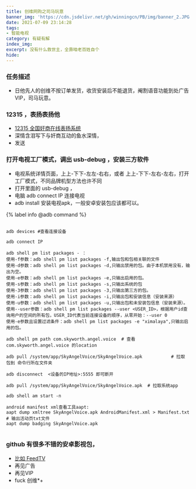 ```yaml
---
title: 创维网购之司马玩意
banner_img: 'https://cdn.jsdelivr.net/gh/winningcn/PB/img/banner_2.JPG'
date: 2021-07-09 23:14:28
tags:
- 智能电视
category: 有疑有解
index_img:
excerpt: 没有什么救世主，全靠咱老百姓自个
hide:
---
```

### 任务描述
- 日他先人的创维不按订单发货，收货安装后不能退货，阉割语音功能到处广告VIP，司马玩意。
### 12315 ，表扬表扬他
- [12315 全国奸商在线表扬系统](http://www.12315.cn/)
- 深情含泪写下与奸商互动的鱼水深情，
- 发送
### 打开电视工厂模式，调出 usb-debug ，安装三方软件
- 电视系统详情页面，上上-下下-左左-右右，或者 上上-下下-左右-左右，打开工厂模式，不同品牌机型方法也许不同
- 打开里面的 usb-debug ，
- 电脑 adb connect IP 连接电视
- adb install  安装电视apk，一般安卓安装包应该都可以。

{% label  info @adb command %}

``` shell

adb devices #查看连接设备

adb connect IP

adb shell pm list packages - ：
使用-f参数：adb shell pm list packages -f,输出包和包相关联的文件
使用-d参数：adb shell pm list packages -d,只输出禁用的包。由于本机禁用没有，输出为空。
使用-e参数：adb shell pm list packages -e,只输出启用的包。
使用-s参数：adb shell pm list packages -s,只输出系统的包
使用-3参数：adb shell pm list packages -3,只输出第三方的包。
使用-i参数：adb shell pm list packages -i,只输出包和安装信息（安装来源）
使用-u参数：adb shell pm list packages -u,只输出包和未安装包信息（安装来源）。
使用--user参数：adb shell pm list packages --user <USER_ID>，根据用户id查询用户的空间的所有包，USER_ID代表当前连接设备的顺序，从零开始：--user 0
使用-e参数且设置过滤条件：adb shell pm list packages -e "ximalaya",只输出启用的包。

adb shell pm path com.skyworth.angel.voice  # 查看com.skyworth.angel.voice 的location

adb pull /system/app/SkyAngelVoice/SkyAngelVoice.apk           # 拉取 包到 命令行所在文件夹

adb disconnect  <设备的IP地址>:5555 即可断开

adb pull /system/app/SkyAngelVoice/SkyAngelVoice.apk  # 拉取系统app

adb shell am start -n 

android manifest xml查看工具aapt:
aapt dump xmltree SkyAngelVoice.apk AndroidManifest.xml > Manifest.txt    # 输出活动页txt文件
aapt dump badging SkyAngelVoice.apk


```

### github 有很多不错的安卓影视包，
- [比如 FeedTV](https://github.com/artxia/FreedTV)
- 再见广告
- 再见VIP
- fuck 创维*+
